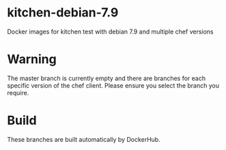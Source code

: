 # kitchen-debian-7.9
Docker images for kitchen test with debian 7.9 and multiple chef versions

# Warning
The master branch is currently empty and there are branches for each specific version of the chef client.  Please ensure you select the branch you require.

# Build
These branches are built automatically by DockerHub.
